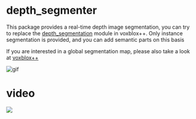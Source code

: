 # depth_segmenter
This package provides a real-time depth image segmentation, you can try to replace the [depth_segmentation](https://github.com/ethz-asl/depth_segmentation) module in voxblox++. Only instance segmentation is provided, and you can add semantic parts on this basis

If you are interested in a global segmentation map, please also take a look at [voxblox++](https://github.com/ethz-asl/voxblox-plusplus)

![gif](https://github.com/bindeer002/depth_segmenter/blob/main/depth_segmenter.gif)

# video
[![](https://github.com/bindeer002/depth_segmenter/blob/main/BV17k4y1K7wc.jpg)](https://www.bilibili.com/video/BV17k4y1K7wc/?share_source=copy_web&vd_source=7275bc8284fb6a403d64bea38367dd8b)
